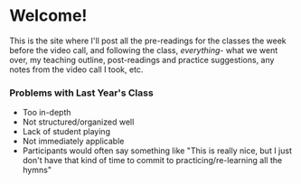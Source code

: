# Welcome!
This is the site where I'll post all the pre-readings for the classes the week before the video call, and following the class, *everything*- what we went over, my teaching outline, post-readings and practice suggestions, any notes from the video call I took, etc.

### Problems with Last Year's Class
- Too in-depth
- Not structured/organized well
- Lack of student playing
- Not immediately applicable
- Participants would often say something like "This is really nice, but I just don't have that kind of time to commit to practicing/re-learning all the hymns"
